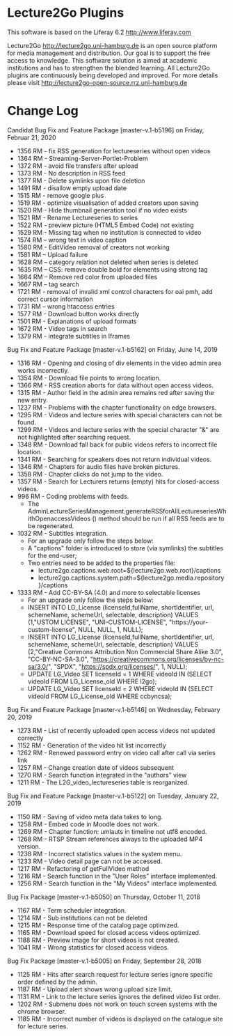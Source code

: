 Lecture2Go Plugins
==================

This software is based on the Liferay 6.2 http://www.liferay.com

Lecture2Go http://lecture2go.uni-hamburg.de is an open source platform for media management and distribution. Our goal is to support the free access to knowledge. This software solution is aimed at academic institutions and has to strengthen the blended learning. All Lecture2Go plugins are continuously being developed and improved. For more details please visit http://lecture2go-open-source.rrz.uni-hamburg.de 


Change Log
==============

Candidat Bug Fix and Feature Package [master-v.1-b5196] on Friday, Februar 21, 2020

- 1356 RM - fix RSS generation for lectureseries without open videos
- 1364 RM - Streaming-Server-Portlet-Problem
- 1372 RM - avoid file transfers after upload
- 1373 RM - No description in RSS feed
- 1377 RM - Delete symlinks upon file deletion
- 1491 RM - disallow empty upload date
- 1515 RM - remove google plus
- 1519 RM - optimize visualisation of added creators upon saving
- 1520 RM - Hide thumbnail generation tool if no video exists
- 1521 RM - Rename Lectureseries to series
- 1522 RM - preview picture (HTML5 Embed Code) not existing
- 1529 RM - Missing tag when no institution is connected to video
- 1574 RM – wrong text in video caption
- 1580 RM - EditVideo removal of creators not working
- 1581 RM – Upload failure
- 1628 RM – category relation not deleted when series is deleted
- 1635 RM – CSS: remove double bold for elements using strong tag
- 1664 RM – Remove red color from uploaded files
- 1667 RM – tag search
- 1721 RM - removal of invalid xml control characters for oai pmh, add correct cursor information
- 1731 RM – wrong htaccess entries
- 1577 RM - Download button works directly
- 1501 RM - Explanations of upload formats
- 1672 RM - Video tags in search
- 1379 RM - integrate subtitles in Iframes  
  
Bug Fix and Feature Package [master-v.1-b5162] on Friday, June 14, 2019

- 1316 RM - Opening and closing of div elements in the video admin area works incorrectly.
- 1354 RM - Download file points to wrong location.
- 1366 RM - RSS creation aborts for data without open access videos.
- 1315 RM - Author field in the admin area remains red after saving the new entry.
- 1237 RM - Problems with the chapter functionality on edge browsers.
- 1295 RM - Videos and lecture series with special characters can not be found.
- 1299 RM - Videos and lecture series with the special character "&" are not highlighted after searching request. 
- 1348 RM - Download fall back for public videos refers to incorrect file location.
- 1341 RM - Searching for speakers does not return individual videos.
- 1346 RM - Chapters for audio files have broken pictures.
- 1358 RM - Chapter clicks do not jump to the video.
- 1357 RM - Search for Lecturers returns (empty) hits for closed-access videos.
- 996 RM  - Coding problems with feeds.
  - The AdminLectureSeriesManagement.generateRSSforAllLectureseriesWhithOpenaccessVideos () method should be run if all RSS feeds are to be regenerated.
- 1032 RM - Subtitles integration.
  - For an upgrade only follow the steps below:
  - A "captions" folder is introduced to store (via symlinks) the subtitles for the end-user;
  - Two entries need to be added to the properties file:
      - lecture2go.captions.web.root=${lecture2go.web.root}/captions
      - lecture2go.captions.system.path=${lecture2go.media.repository}/captions
- 1333 RM - Add CC-BY-SA (4.0) and more to selectable licenses
  - For an upgrade only follow the steps below: 
  - INSERT INTO LG_License (licenseId,fullName, shortIdentifier, url, schemeName, schemeUrl, selectable, description) VALUES (1,"USTOM LICENSE", "UNI-CUSTOM-LICENSE", "https://your-custom-license", NULL, NULL, 1, NULL);
  - INSERT INTO LG_License (licenseId,fullName, shortIdentifier, url, schemeName, schemeUrl, selectable, description) VALUES (2,"Creative Commons Attribution Non Commercial Share Alike 3.0", "CC-BY-NC-SA-3.0", "https://creativecommons.org/licenses/by-nc-sa/3.0/", "SPDX", "https://spdx.org/licenses/", 1, NULL);
  - UPDATE LG_Video SET licenseId = 1 WHERE videoId IN (SELECT videoId FROM LG_License_old WHERE l2go);
  - UPDATE LG_Video SET licenseId = 2 WHERE videoId IN (SELECT videoId FROM LG_License_old WHERE ccbyncsa);


Bug Fix and Feature Package [master-v.1-b5146] on Wednesday, February 20, 2019

- 1273 RM - List of recently uploaded open access videos not updated correctly
- 1152 RM - Generation of the video hit list incorrectly
- 1262 RM - Renewed password entry on video call after call via series link
- 1257 RM - Change creation date of videos subsequent
- 1270 RM - Search function integrated in the "authors" view
- 1211 RM - The L2G_video_lectureseries table is reorganized.


Bug Fix and Feature Package [master-v.1-b5122] on Tuesday, January 22, 2019

- 1150 RM - Saving of video meta data takes to long.
- 1258 RM - Embed code in Moodle does not work.
- 1269 RM - Chapter function: umlauts in timeline not utf8 encoded.
- 1268 RM - RTSP Stream references always to the uploaded MP4 version.
- 1238 RM - Incorrect statistics values in the system menu.
- 1233 RM - Video detail page can not be accessed.
- 1217 RM - Refactoring of getFullVideo method
- 1216 RM - Search function in the "User Roles" interface implemented.
- 1256 RM - Search function in the "My Videos" interface implemented.


Bug Fix Package [master-v.1-b5050] on Thursday, October 11, 2018

- 1167 RM - Term scheduler integration.
- 1214 RM - Sub institutions can not be deleted
- 1215 RM - Response time of the catalog page optimized.
- 1165 RM - Download speed for closed access videos optimized.
- 1188 RM - Preview image for short videos is not created.
- 1041 RM - Wrong statistics for closed access videos.


Bug Fix Package [master-v.1-b5005] on Friday, September 28, 2018

- 1125 RM - Hits after search request for lecture series ignore specific order defined by the admin.
- 1187 RM - Upload alert shows wrong upload size limit.
- 1131 RM - Link to the lecture series ignores the defined video list order.
- 1202 RM - Submenu does not work on touch screen systems with the chrome browser.
- 1185 RM - Incorrect number of videos is displayed on the catalogue site for lecture series.
 
